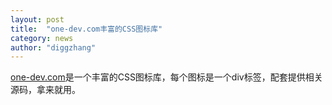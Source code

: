 ```yaml
---
layout: post
title:  "one-dev.com丰富的CSS图标库"
category: news
author: "diggzhang"
---
```


[one-dev.com](http://one-div.com/)是一个丰富的CSS图标库，每个图标是一个div标签，配套提供相关源码，拿来就用。
